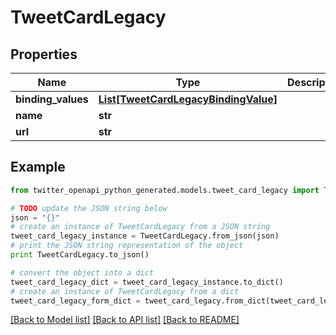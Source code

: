 # TweetCardLegacy


## Properties
Name | Type | Description | Notes
------------ | ------------- | ------------- | -------------
**binding_values** | [**List[TweetCardLegacyBindingValue]**](TweetCardLegacyBindingValue.md) |  | 
**name** | **str** |  | 
**url** | **str** |  | 

## Example

```python
from twitter_openapi_python_generated.models.tweet_card_legacy import TweetCardLegacy

# TODO update the JSON string below
json = "{}"
# create an instance of TweetCardLegacy from a JSON string
tweet_card_legacy_instance = TweetCardLegacy.from_json(json)
# print the JSON string representation of the object
print TweetCardLegacy.to_json()

# convert the object into a dict
tweet_card_legacy_dict = tweet_card_legacy_instance.to_dict()
# create an instance of TweetCardLegacy from a dict
tweet_card_legacy_form_dict = tweet_card_legacy.from_dict(tweet_card_legacy_dict)
```
[[Back to Model list]](../README.md#documentation-for-models) [[Back to API list]](../README.md#documentation-for-api-endpoints) [[Back to README]](../README.md)


